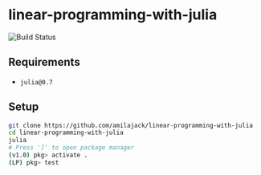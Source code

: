 linear-programming-with-julia
=============================

![Build Status](https://travis-ci.org/amilajack/linear-programming-with-julia.svg?branch=master)

## Requirements
* `julia@0.7`

## Setup
```bash
git clone https://github.com/amilajack/linear-programming-with-julia
cd linear-programming-with-julia
julia
# Press ']' to open package manager
(v1.0) pkg> activate .
(LP) pkg> test
```
